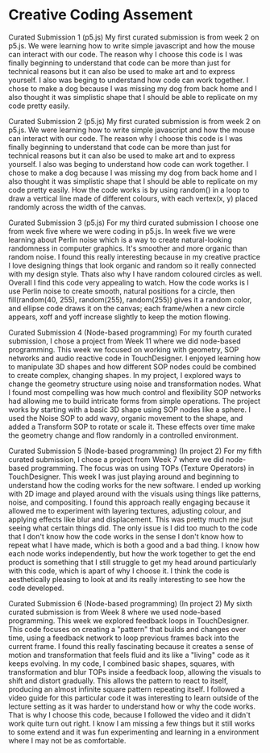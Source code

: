 # Creative Coding Assement 

Curated Submission 1 (p5.js)
My first curated submission is from week 2 on p5.js. We were learning how to write simple javascript and how the mouse can interact with our code.
The reason why I choose this code is I was finally beginning to understand that code can be more than just for technical reasons but it can also be used to make art and to express yourself. I also was beging to understand how code can work together.
I chose to make a dog because I was missing my dog from back home and I also thought it was simplistic shape that I should be able to replicate on my code pretty easily.

Curated Submission 2 (p5.js)
My first curated submission is from week 2 on p5.js. We were learning how to write simple javascript and how the mouse can interact with our code.
The reason why I choose this code is I was finally beginning to understand that code can be more than just for technical reasons but it can also be used to make art and to express yourself. I also was beging to understand how code can work together.
I chose to make a dog because I was missing my dog from back home and I also thought it was simplistic shape that I should be able to replicate on my code pretty easily.
How the code works is by using random() in a loop to draw a vertical line made of different colours, with each vertex(x, y) placed randomly across the width of the canvas.

Curated Submission 3 (p5.js)
For my third curated submission I choose one from week five where we were coding in p5.js. In week five we were learning about Perlin noise which is a way to create natural-looking randomness in computer graphics. It's smoother and more organic than random noise. I found this really interesting because in my creative practice I love designing things that look organic and random so it really connected with my design style. Thats also why I have random coloured circles as well. Overall I find this code very appealing to watch. 
How the code works is I use Perlin noise to create smooth, natural positions for a circle, then fill(random(40, 255), random(255), random(255)) gives it a random color, and ellipse code draws it on the canvas; each frame/when a new circle appears, xoff and yoff increase slightly to keep the motion flowing.

Curated Submission 4 (Node-based programming)
For my fourth curated submission, I chose a project from Week 11 where we did node-based programming. This week we focused on working with geometry, SOP networks and audio reactive code in TouchDesigner. I enjoyed learning how to manipulate 3D shapes and how different SOP nodes could be combined to create complex, changing shapes. In my project, I explored ways to change the geometry structure using noise and transformation nodes. What I found most compelling was how much control and flexibility SOP networks had allowing me to build intricate forms from simple operations. 
The project works by starting with a basic 3D shape using SOP nodes like a sphere. I used the Noise SOP to add wavy, organic movement to the shape, and added a Transform SOP to rotate or scale it. These effects over time make the geometry change and flow randomly in a controlled environment.

Curated Submission 5 (Node-based programming)
(In project 2)
For my fifth curated submission, I chose a project from Week 7 where we did node-based programming. The focus was on using TOPs (Texture Operators) in TouchDesigner. This week I was just playing around and beginning to understand how the coding works for the new software. I ended up working with 2D image and played around with the visuals using things like patterns, noise, and compositing. I found this approach really engaging because it allowed me to experiment with layering textures, adjusting colour, and applying effects like blur and displacement. This was pretty much me jsut seeing what certain things did. The only issue is I did too much to the code that I don't know how the code works in the sense I don't know how to repeat what I have made, which is both a good and a bad thing. I know how each node works independently, but how the work together to get the end product is something that I still struggle to get my head around particularly with this code, which is apart of why I choose it. I think the code is aesthetically pleasing to look at and its really interesting to see how the code developed.

Curated Submission 6 (Node-based programming)
(In project 2)
My sixth curated submission is from Week 8 where we used node-based programming. This week we explored feedback loops in TouchDesigner. This code focuses on creating a "pattern" that builds and changes over time, using a feedback network to loop previous frames back into the current frame. I found this really fascinating because it creates a sense of motion and transformation that feels fluid and its like a "living" code as it keeps evolving. In my code, I combined basic shapes, squares, with transformation and blur TOPs inside a feedback loop, allowing the visuals to shift and distort gradually. This allows the pattern to react to itself, producing an almost infinite square pattern repeating itself. I followed a video guide for this particular code it was interesting to learn outside of the lecture setting as it was harder to understand how or why the code works. That is why I choose this code, because I followed the video and it didn't work quite turn out right. I know I am missing a few things but it still works to some extend and it was fun experimenting and learning in a environment where I may not be as comfortable.
